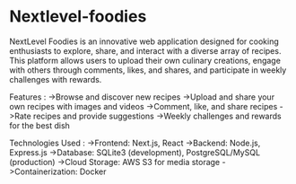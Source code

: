 # Nextlevel-foodies

NextLevel Foodies is an innovative web application designed for cooking enthusiasts to explore, share, and interact with a diverse array of recipes. This platform allows users to upload their own culinary creations, engage with others through comments, likes, and shares, and participate in weekly challenges with rewards.

Features :
->Browse and discover new recipes
->Upload and share your own recipes with images and videos
->Comment, like, and share recipes
->Rate recipes and provide suggestions
->Weekly challenges and rewards for the best dish

Technologies Used : 
->Frontend: Next.js, React
->Backend: Node.js, Express.js
->Database: SQLite3 (development), PostgreSQL/MySQL (production)
->Cloud Storage: AWS S3 for media storage
->Containerization: Docker
